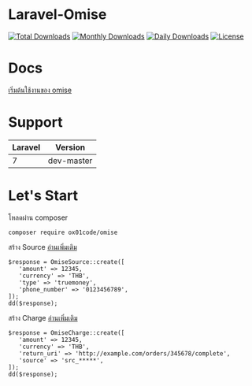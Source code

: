 # Laravel-Omise

[![Total Downloads](https://poser.pugx.org/ox01code/omise/downloads)](https://packagist.org/packages/ox01code/omise)
[![Monthly Downloads](https://poser.pugx.org/ox01code/omise/d/monthly)](https://packagist.org/packages/ox01code/omise)
[![Daily Downloads](https://poser.pugx.org/ox01code/omise/d/daily)](https://packagist.org/packages/ox01code/omise)
[![License](https://poser.pugx.org/ox01code/omise/license)](https://packagist.org/packages/ox01code/omise)

# Docs
[เริ่มต้นใช้งานของ omise](https://www.omise.co/th/docs/thailand)

# Support
<table>
   <thead>
      <tr>
         <th>Laravel</th>
         <th>Version</th>
      </tr>
   </thead>
   <tbody>
      <tr>
         <td>7</td>
         <td>dev-master</td>
      </tr>
   </tbody>
</table>

# Let's Start

โหลดผ่าน composer
```
composer require ox01code/omise
```

สร้าง Source [อ่านเพิ่มเติม](https://www.omise.co/th/omise-js/thailand#createsource)
```
$response = OmiseSource::create([
   'amount' => 12345,
   'currency' => 'THB',
   'type' => 'truemoney',
   'phone_number' => '0123456789',
]);
dd($response);
```

สร้าง Charge [อ่านเพิ่มเติม](https://www.omise.co/th/charges-api/thailand)
```
$response = OmiseCharge::create([
   'amount' => 12345,
   'currency' => 'THB',
   'return_uri' => 'http://example.com/orders/345678/complete',
   'source' => 'src_*****',
]);
dd($response);
```
